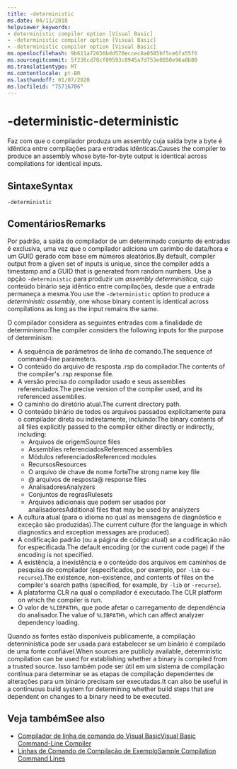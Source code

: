 ```yaml
---
title: -deterministic
ms.date: 04/11/2018
helpviewer_keywords:
- deterministic compiler option [Visual Basic]
- -deterministic compiler option [Visual Basic]
- -deterministic compiler option [Visual Basic]
ms.openlocfilehash: 9b611a72656bdd570eccec8a0585bf5ce6fa55f6
ms.sourcegitcommit: 5f236cd78cf09593c8945a7d753e0850e96a0b80
ms.translationtype: MT
ms.contentlocale: pt-BR
ms.lasthandoff: 01/07/2020
ms.locfileid: "75716786"
---
```

# <a name="-deterministic"></a><span data-ttu-id="bc10e-102">-deterministic</span><span class="sxs-lookup"><span data-stu-id="bc10e-102">-deterministic</span></span>

<span data-ttu-id="bc10e-103">Faz com que o compilador produza um assembly cuja saída byte a byte é idêntica entre compilações para entradas idênticas.</span><span class="sxs-lookup"><span data-stu-id="bc10e-103">Causes the compiler to produce an assembly whose byte-for-byte output is identical across compilations for identical inputs.</span></span>

## <a name="syntax"></a><span data-ttu-id="bc10e-104">Sintaxe</span><span class="sxs-lookup"><span data-stu-id="bc10e-104">Syntax</span></span>

```console
-deterministic
```

## <a name="remarks"></a><span data-ttu-id="bc10e-105">Comentários</span><span class="sxs-lookup"><span data-stu-id="bc10e-105">Remarks</span></span>

<span data-ttu-id="bc10e-106">Por padrão, a saída do compilador de um determinado conjunto de entradas é exclusiva, uma vez que o compilador adiciona um carimbo de data/hora e um GUID gerado com base em números aleatórios.</span><span class="sxs-lookup"><span data-stu-id="bc10e-106">By default, compiler output from a given set of inputs is unique, since the compiler adds a timestamp and a GUID that is generated from random numbers.</span></span> <span data-ttu-id="bc10e-107">Use a opção `-deterministic` para produzir um *assembly determinística*, cujo conteúdo binário seja idêntico entre compilações, desde que a entrada permaneça a mesma.</span><span class="sxs-lookup"><span data-stu-id="bc10e-107">You use the `-deterministic` option to produce a *deterministic assembly*, one whose binary content is identical across compilations as long as the input remains the same.</span></span>

<span data-ttu-id="bc10e-108">O compilador considera as seguintes entradas com a finalidade de determinismo:</span><span class="sxs-lookup"><span data-stu-id="bc10e-108">The compiler considers the following inputs for the purpose of determinism:</span></span>

- <span data-ttu-id="bc10e-109">A sequência de parâmetros de linha de comando.</span><span class="sxs-lookup"><span data-stu-id="bc10e-109">The sequence of command-line parameters.</span></span>
- <span data-ttu-id="bc10e-110">O conteúdo do arquivo de resposta .rsp do compilador.</span><span class="sxs-lookup"><span data-stu-id="bc10e-110">The contents of the compiler's .rsp response file.</span></span>
- <span data-ttu-id="bc10e-111">A versão precisa do compilador usado e seus assemblies referenciados.</span><span class="sxs-lookup"><span data-stu-id="bc10e-111">The precise version of the compiler used, and its referenced assemblies.</span></span>
- <span data-ttu-id="bc10e-112">O caminho do diretório atual.</span><span class="sxs-lookup"><span data-stu-id="bc10e-112">The current directory path.</span></span>
- <span data-ttu-id="bc10e-113">O conteúdo binário de todos os arquivos passados explicitamente para o compilador direta ou indiretamente, incluindo:</span><span class="sxs-lookup"><span data-stu-id="bc10e-113">The binary contents of all files explicitly passed to the compiler either directly or indirectly, including:</span></span>
  - <span data-ttu-id="bc10e-114">Arquivos de origem</span><span class="sxs-lookup"><span data-stu-id="bc10e-114">Source files</span></span>
  - <span data-ttu-id="bc10e-115">Assemblies referenciados</span><span class="sxs-lookup"><span data-stu-id="bc10e-115">Referenced assemblies</span></span>
  - <span data-ttu-id="bc10e-116">Módulos referenciados</span><span class="sxs-lookup"><span data-stu-id="bc10e-116">Referenced modules</span></span>
  - <span data-ttu-id="bc10e-117">Recursos</span><span class="sxs-lookup"><span data-stu-id="bc10e-117">Resources</span></span>
  - <span data-ttu-id="bc10e-118">O arquivo de chave de nome forte</span><span class="sxs-lookup"><span data-stu-id="bc10e-118">The strong name key file</span></span>
  - <span data-ttu-id="bc10e-119">@ arquivos de resposta</span><span class="sxs-lookup"><span data-stu-id="bc10e-119">@ response files</span></span>
  - <span data-ttu-id="bc10e-120">Analisadores</span><span class="sxs-lookup"><span data-stu-id="bc10e-120">Analyzers</span></span>
  - <span data-ttu-id="bc10e-121">Conjuntos de regras</span><span class="sxs-lookup"><span data-stu-id="bc10e-121">Rulesets</span></span>
  - <span data-ttu-id="bc10e-122">Arquivos adicionais que podem ser usados por analisadores</span><span class="sxs-lookup"><span data-stu-id="bc10e-122">Additional files that may be used by analyzers</span></span>
- <span data-ttu-id="bc10e-123">A cultura atual (para o idioma no qual as mensagens de diagnóstico e exceção são produzidas).</span><span class="sxs-lookup"><span data-stu-id="bc10e-123">The current culture (for the language in which diagnostics and exception messages are produced).</span></span>
- <span data-ttu-id="bc10e-124">A codificação padrão (ou a página de código atual) se a codificação não for especificada.</span><span class="sxs-lookup"><span data-stu-id="bc10e-124">The default encoding (or the current code page) if the encoding is not specified.</span></span>
- <span data-ttu-id="bc10e-125">A existência, a inexistência e o conteúdo dos arquivos em caminhos de pesquisa do compilador (especificados, por exemplo, por `-lib` ou `-recurse`).</span><span class="sxs-lookup"><span data-stu-id="bc10e-125">The existence, non-existence, and contents of files on the compiler's search paths (specified, for example, by `-lib` or `-recurse`).</span></span>
- <span data-ttu-id="bc10e-126">A plataforma CLR na qual o compilador é executado.</span><span class="sxs-lookup"><span data-stu-id="bc10e-126">The CLR platform on which the compiler is run.</span></span>
- <span data-ttu-id="bc10e-127">O valor de `%LIBPATH%`, que pode afetar o carregamento de dependência do analisador.</span><span class="sxs-lookup"><span data-stu-id="bc10e-127">The value of `%LIBPATH%`, which can affect analyzer dependency loading.</span></span>

<span data-ttu-id="bc10e-128">Quando as fontes estão disponíveis publicamente, a compilação determinística pode ser usada para estabelecer se um binário é compilado de uma fonte confiável.</span><span class="sxs-lookup"><span data-stu-id="bc10e-128">When sources are publicly available, deterministic compilation can be used for establishing whether a binary is compiled from a trusted source.</span></span> <span data-ttu-id="bc10e-129">Isso também pode ser útil em um sistema de compilação contínua para determinar se as etapas de compilação dependentes de alterações para um binário precisam ser executadas.</span><span class="sxs-lookup"><span data-stu-id="bc10e-129">It can also be useful in a continuous build system for determining whether build steps that are dependent on changes to a binary need to be executed.</span></span>

## <a name="see-also"></a><span data-ttu-id="bc10e-130">Veja também</span><span class="sxs-lookup"><span data-stu-id="bc10e-130">See also</span></span>

- [<span data-ttu-id="bc10e-131">Compilador de linha de comando do Visual Basic</span><span class="sxs-lookup"><span data-stu-id="bc10e-131">Visual Basic Command-Line Compiler</span></span>](../../../visual-basic/reference/command-line-compiler/index.md)
- [<span data-ttu-id="bc10e-132">Linhas de Comando de Compilação de Exemplo</span><span class="sxs-lookup"><span data-stu-id="bc10e-132">Sample Compilation Command Lines</span></span>](../../../visual-basic/reference/command-line-compiler/sample-compilation-command-lines.md)
